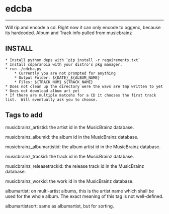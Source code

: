 # edcba
-----

  Will rip and encode a cd.  Right now it can only encode to oggenc, because its hardcoded.  Album and Track info pulled from musicbrainz


## INSTALL

    * Install python deps with `pip install -r requirements.txt`
    * Install cdparanoia with your distro's pkg manager.
    * run ./edcba.py
        * Currently you are not prompted for anything
        * Output Folder: ${DATE}_${ALBUM_NAME}
        * Files: ${TRACK_NUM}_${TRACK_NAME}
    * Does not clean up the directory were the wavs are tmp written to yet
    * Does not download album art yet
    * If there are multiple matcehs for a CD it chooses the first track list.  Will eventually ask you to choose.



## Tags to add
musicbrainz_artistid: the artist id in the MusicBrainz database.

musicbrainz_albumid: the album id in the MusicBrainz database.

musicbrainz_albumartistid: the album artist id in the MusicBrainz database.

musicbrainz_trackid: the track id in the MusicBrainz database.

musicbrainz_releasetrackid: the release track id in the MusicBrainz database.

musicbrainz_workid: the work id in the MusicBrainz database.

albumartist: on multi-artist albums, this is the artist name which shall be used for the whole album. The exact meaning of this tag is not well-defined.

albumartistsort: same as albumartist, but for sorting.
